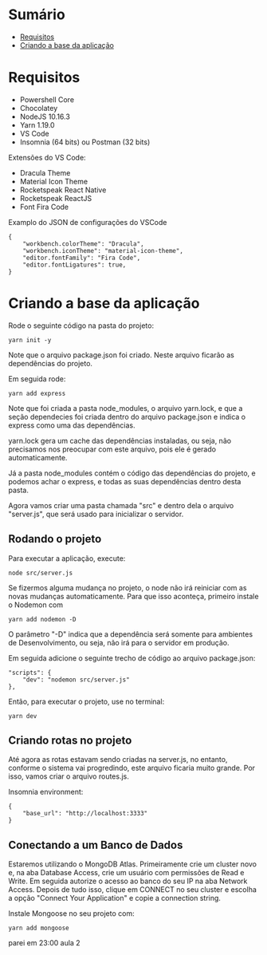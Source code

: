 # Sumário

 - [Requisitos](https://github.com/arielzao150/Omnistack#requisitos)
 - [Criando a base da aplicação](https://github.com/arielzao150/Omnistack#criando-a-base-da-aplica%C3%A7%C3%A3o)

# Requisitos

- Powershell Core
- Chocolatey
- NodeJS 10.16.3
- Yarn 1.19.0
- VS Code
- Insomnia (64 bits) ou Postman (32 bits)
  

Extensões do VS Code:

- Dracula Theme
- Material Icon Theme
- Rocketspeak React Native
- Rocketspeak ReactJS
- Font Fira Code

  

Examplo do JSON de configurações do VSCode
  

    {
	    "workbench.colorTheme": "Dracula",
	    "workbench.iconTheme": "material-icon-theme",
	    "editor.fontFamily": "Fira Code",
	    "editor.fontLigatures": true,    
    }

  

# Criando a base da aplicação

Rode o seguinte código na pasta do projeto:

    yarn init -y

  
Note que o arquivo package.json foi criado. Neste arquivo ficarão as dependências do projeto.

Em seguida rode:

    yarn add express

Note que foi criada a pasta node_modules, o arquivo yarn.lock, e que a seção dependecies foi criada dentro do arquivo package.json e indica o express como uma das dependências.

yarn.lock gera um cache das dependências instaladas, ou seja, não precisamos nos preocupar com este arquivo, pois ele é gerado automaticamente.

Já a pasta node_modules contém o código das dependências do projeto, e podemos achar o express, e todas as suas dependências dentro desta pasta.

Agora vamos criar uma pasta chamada "src" e dentro dela o arquivo "server.js", que será usado para inicializar o servidor.

## Rodando o projeto

Para executar a aplicação, execute:

    node src/server.js

Se fizermos alguma mudança no projeto, o node não irá reiniciar com as novas mudanças automaticamente. Para que isso aconteça, primeiro instale o Nodemon com

    yarn add nodemon -D

O parâmetro "-D" indica que a dependência será somente para ambientes de Desenvolvimento, ou seja, não irá para o servidor em produção.

Em seguida adicione o seguinte trecho de código ao arquivo package.json:

    "scripts": {
        "dev": "nodemon src/server.js"
    },

Então, para executar o projeto, use no terminal:

    yarn dev

## Criando rotas no projeto

Até agora as rotas estavam sendo criadas na server.js, no entanto, conforme o sistema vai progredindo, este arquivo ficaria muito grande. Por isso, vamos criar o arquivo routes.js.

Insomnia environment:

    {
        "base_url": "http://localhost:3333"
    }

## Conectando a um Banco de Dados

Estaremos utilizando o MongoDB Atlas. Primeiramente crie um cluster novo e, na aba Database Access, crie um usuário com permissões de Read e Write. Em seguida autorize o acesso ao banco do seu IP na aba Network Access. Depois de tudo isso, clique em CONNECT no seu cluster e escolha a opção "Connect Your Application" e copie a connection string.

Instale Mongoose no seu projeto com:

    yarn add mongoose

parei em 23:00 aula 2
